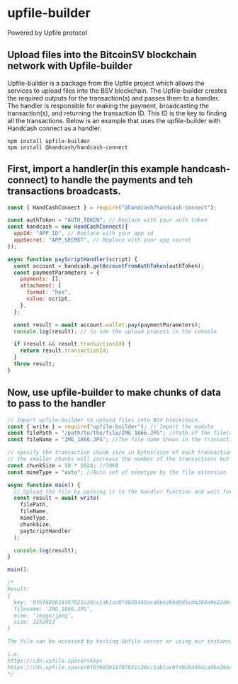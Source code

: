 # upfile-builder
Powered by Upfile protocol

## Upload files into the BitcoinSV blockchain network with Upfile-builder
Upfile-builder is a package from the Upfile project which allows the services to upload files into the BSV blockchain. The Upfile-builder creates the required outputs for the transaction(s) and passes them to a handler. The handler is responsible for making the payment, broadcasting the transaction(s), and returning the transaction ID. This ID is the key to finding all the transactions. Below is an example that uses the upfile-builder with Handcash connect as a handler.

```
npm install upfile-builder
npm install @handcash/handcash-connect
```
## First, import a handler(in this example handcash-connect) to handle the payments and teh transactions broadcasts.
```js
const { HandCashConnect } = require("@handcash/handcash-connect");

const authToken = "AUTH_TOKEN"; // Replace with your auth token
const handcash = new HandCashConnect({
  appId: "APP_ID", // Replace with your app id
  appSecret: "APP_SECRET", // Replace with your app secret
});

async function payScriptHandler(script) {
  const account = handcash.getAccountFromAuthToken(authToken);
  const paymentParameters = {
    payments: [],
    attachment: {
      format: "hex",
      value: script,
    },
  };

  const result = await account.wallet.pay(paymentParameters);
  console.log(result); // to see the upload process in the console

  if (result && result.transactionId) {
    return result.transactionId;
  }
  throw result;
}
```
## Now, use upfile-builder to make chunks of data to pass to the handler
```js
// Import upfile-builder to upload files into BSV blockchain.
const { write } = require("upfile-builder"); // Import the module
const filePath = "/path/to/the/file/IMG_1866.JPG"; //Path of the file(any format)
const fileName = "IMG_1866.JPG"; //The file name Shown in the transaction

// specify the transaction chunk size in bytes(size of each transaction if the file is more than chunk size)
// the smaller chunks will increase the number of the transactions but it will provide a better streaming when downloading big files like videos, etc.
const chunkSize = 50 * 1024; //50KB
const mimeType = "auto"; //Auto set of mimetype by the file extension

async function main() {
  // Upload the file by passing it to the handler function and wait for the result;
  const result = await write(
    filePath,
    fileName,
    mimeType,
    chunkSize,
    payScriptHandler
  );

  console.log(result);
}

main();

/*
Result:
{
  key: '0f6f603b18f87921c28cc1ab1ac0f4028449aca6be26bd9d5cda388e0e22d648',
  filename: 'IMG_1866.JPG',
  mime: 'image/jpeg',
  size: 3252913
}

The file can be accessed by hosting Upfile-server or using our instance on https://cdn.upfile.space

i.e. 
https://cdn.upfile.space/<key>
https://cdn.upfile.space/0f6f603b18f87921c28cc1ab1ac0f4028449aca6be26bd9d5cda388e0e22d648
*/

```
